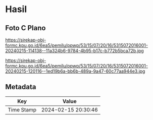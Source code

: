 # Hasil

## Foto C Plano

https://sirekap-obj-formc.kpu.go.id/6ea5/pemilu/ppwp/53/15/07/20/16/5315072016001-20240215-114138--11a324b6-9784-4b95-b17c-b772b5bca72b.jpg

https://sirekap-obj-formc.kpu.go.id/6ea5/pemilu/ppwp/53/15/07/20/16/5315072016001-20240215-120116--1ed19b6a-bb6b-489a-9a47-60c77aa944e3.jpg


## Metadata

| Key        | Value               |
| ---------- | ------------------- |
| Time Stamp | 2024-02-15 20:30:46 |




